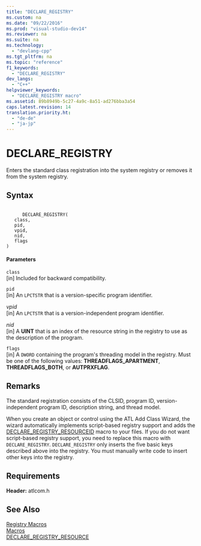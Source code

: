 ```yaml
---
title: "DECLARE_REGISTRY"
ms.custom: na
ms.date: "09/22/2016"
ms.prod: "visual-studio-dev14"
ms.reviewer: na
ms.suite: na
ms.technology: 
  - "devlang-cpp"
ms.tgt_pltfrm: na
ms.topic: "reference"
f1_keywords: 
  - "DECLARE_REGISTRY"
dev_langs: 
  - "C++"
helpviewer_keywords: 
  - "DECLARE_REGISTRY macro"
ms.assetid: 89b8949b-5c27-4a9c-8a51-ad276bba3a54
caps.latest.revision: 14
translation.priority.ht: 
  - "de-de"
  - "ja-jp"
---
```

# DECLARE_REGISTRY
Enters the standard class registration into the system registry or removes it from the system registry.  
  
## Syntax  
  
```  
  
      DECLARE_REGISTRY(   
   class,   
   pid,   
   vpid,   
   nid,   
   flags    
)  
```  
  
#### Parameters  
 `class`  
 [in] Included for backward compatibility.  
  
 `pid`  
 [in] An `LPCTSTR` that is a version-specific program identifier.  
  
 *vpid*  
 [in] An `LPCTSTR` that is a version-independent program identifier.  
  
 *nid*  
 [in] A **UINT** that is an index of the resource string in the registry to use as the description of the program.  
  
 `flags`  
 [in] A `DWORD` containing the program's threading model in the registry. Must be one of the following values: **THREADFLAGS_APARTMENT**, **THREADFLAGS_BOTH**, or **AUTPRXFLAG**.  
  
## Remarks  
 The standard registration consists of the CLSID, program ID, version-independent program ID, description string, and thread model.  
  
 When you create an object or control using the ATL Add Class Wizard, the wizard automatically implements script-based registry support and adds the [DECLARE_REGISTRY_RESOURCEID](../VS_csharp/declare_registry_resourceid.md) macro to your files. If you do not want script-based registry support, you need to replace this macro with `DECLARE_REGISTRY`. `DECLARE_REGISTRY` only inserts the five basic keys described above into the registry. You must manually write code to insert other keys into the registry.  
  
## Requirements  
 **Header:** atlcom.h  
  
## See Also  
 [Registry Macros](../VS_csharp/registry-macros.md)   
 [Macros](../VS_csharp/atl-macros.md)   
 [DECLARE_REGISTRY_RESOURCE](../VS_csharp/declare_registry_resource.md)
